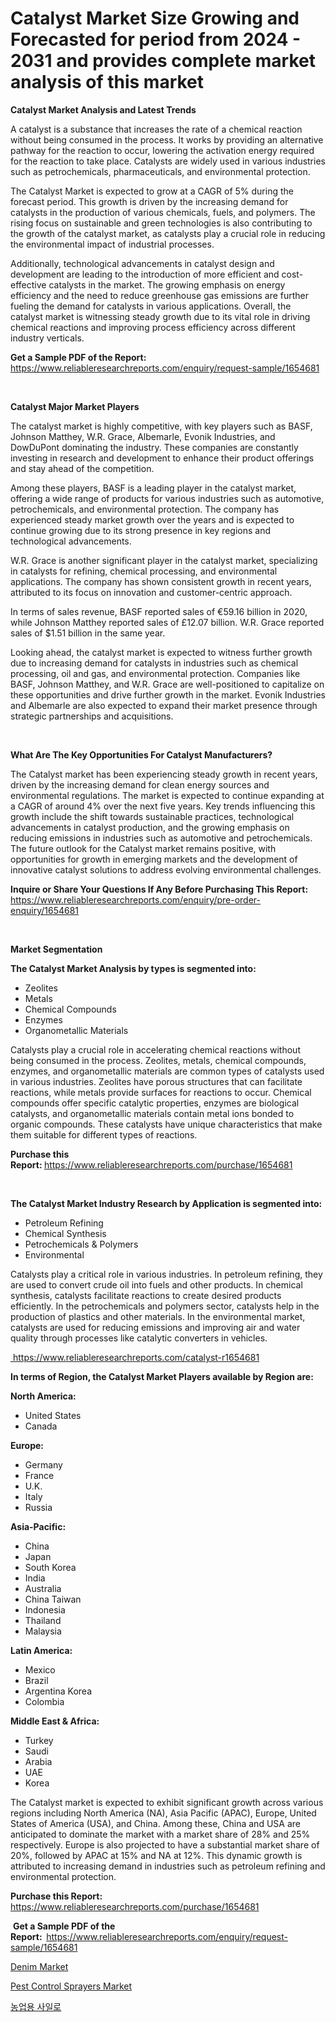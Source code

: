 <p><h1>Catalyst Market Size Growing and Forecasted for period from 2024 - 2031 and provides complete market analysis of this market</h1></p><p><strong>Catalyst Market Analysis and Latest Trends</strong></p>
<p><p>A catalyst is a substance that increases the rate of a chemical reaction without being consumed in the process. It works by providing an alternative pathway for the reaction to occur, lowering the activation energy required for the reaction to take place. Catalysts are widely used in various industries such as petrochemicals, pharmaceuticals, and environmental protection.</p><p>The Catalyst Market is expected to grow at a CAGR of 5% during the forecast period. This growth is driven by the increasing demand for catalysts in the production of various chemicals, fuels, and polymers. The rising focus on sustainable and green technologies is also contributing to the growth of the catalyst market, as catalysts play a crucial role in reducing the environmental impact of industrial processes.</p><p>Additionally, technological advancements in catalyst design and development are leading to the introduction of more efficient and cost-effective catalysts in the market. The growing emphasis on energy efficiency and the need to reduce greenhouse gas emissions are further fueling the demand for catalysts in various applications. Overall, the catalyst market is witnessing steady growth due to its vital role in driving chemical reactions and improving process efficiency across different industry verticals.</p></p>
<p><strong>Get a Sample PDF of the Report:&nbsp;</strong> <a href="https://www.reliableresearchreports.com/enquiry/request-sample/1654681">https://www.reliableresearchreports.com/enquiry/request-sample/1654681</a></p>
<p>&nbsp;</p>
<p><strong>Catalyst Major Market Players</strong></p>
<p><p>The catalyst market is highly competitive, with key players such as BASF, Johnson Matthey, W.R. Grace, Albemarle, Evonik Industries, and DowDuPont dominating the industry. These companies are constantly investing in research and development to enhance their product offerings and stay ahead of the competition.</p><p>Among these players, BASF is a leading player in the catalyst market, offering a wide range of products for various industries such as automotive, petrochemicals, and environmental protection. The company has experienced steady market growth over the years and is expected to continue growing due to its strong presence in key regions and technological advancements.</p><p>W.R. Grace is another significant player in the catalyst market, specializing in catalysts for refining, chemical processing, and environmental applications. The company has shown consistent growth in recent years, attributed to its focus on innovation and customer-centric approach.</p><p>In terms of sales revenue, BASF reported sales of €59.16 billion in 2020, while Johnson Matthey reported sales of £12.07 billion. W.R. Grace reported sales of $1.51 billion in the same year.</p><p>Looking ahead, the catalyst market is expected to witness further growth due to increasing demand for catalysts in industries such as chemical processing, oil and gas, and environmental protection. Companies like BASF, Johnson Matthey, and W.R. Grace are well-positioned to capitalize on these opportunities and drive further growth in the market. Evonik Industries and Albemarle are also expected to expand their market presence through strategic partnerships and acquisitions.</p></p>
<p>&nbsp;</p>
<p><strong>What Are The Key Opportunities For Catalyst Manufacturers?</strong></p>
<p><p>The Catalyst market has been experiencing steady growth in recent years, driven by the increasing demand for clean energy sources and environmental regulations. The market is expected to continue expanding at a CAGR of around 4% over the next five years. Key trends influencing this growth include the shift towards sustainable practices, technological advancements in catalyst production, and the growing emphasis on reducing emissions in industries such as automotive and petrochemicals. The future outlook for the Catalyst market remains positive, with opportunities for growth in emerging markets and the development of innovative catalyst solutions to address evolving environmental challenges.</p></p>
<p><strong>Inquire or Share Your Questions If Any Before Purchasing This Report:</strong> <a href="https://www.reliableresearchreports.com/enquiry/pre-order-enquiry/1654681">https://www.reliableresearchreports.com/enquiry/pre-order-enquiry/1654681</a></p>
<p>&nbsp;</p>
<p><strong>Market Segmentation</strong></p>
<p><strong>The Catalyst Market Analysis by types is segmented into:</strong></p>
<p><ul><li>Zeolites</li><li>Metals</li><li>Chemical Compounds</li><li>Enzymes</li><li>Organometallic Materials</li></ul></p>
<p><p>Catalysts play a crucial role in accelerating chemical reactions without being consumed in the process. Zeolites, metals, chemical compounds, enzymes, and organometallic materials are common types of catalysts used in various industries. Zeolites have porous structures that can facilitate reactions, while metals provide surfaces for reactions to occur. Chemical compounds offer specific catalytic properties, enzymes are biological catalysts, and organometallic materials contain metal ions bonded to organic compounds. These catalysts have unique characteristics that make them suitable for different types of reactions.</p></p>
<p><strong>Purchase this Report:&nbsp;</strong><a href="https://www.reliableresearchreports.com/purchase/1654681">https://www.reliableresearchreports.com/purchase/1654681</a></p>
<p>&nbsp;</p>
<p><strong>The Catalyst Market Industry Research by Application is segmented into:</strong></p>
<p><ul><li>Petroleum Refining</li><li>Chemical Synthesis</li><li>Petrochemicals & Polymers</li><li>Environmental</li></ul></p>
<p><p>Catalysts play a critical role in various industries. In petroleum refining, they are used to convert crude oil into fuels and other products. In chemical synthesis, catalysts facilitate reactions to create desired products efficiently. In the petrochemicals and polymers sector, catalysts help in the production of plastics and other materials. In the environmental market, catalysts are used for reducing emissions and improving air and water quality through processes like catalytic converters in vehicles.</p></p>
<p><a href="https://www.reliableresearchreports.com/catalyst-r1654681">&nbsp;https://www.reliableresearchreports.com/catalyst-r1654681</a></p>
<p><strong>In terms of Region, the Catalyst Market Players available by Region are:</strong></p>
<p>
    <p> <strong> North America: </strong>
        <ul>
            <li>United States</li>
            <li>Canada</li>
        </ul>
        </p> 
    <p> <strong> Europe: </strong>
        <ul>
            <li>Germany</li>
            <li>France</li>
            <li>U.K.</li>
            <li>Italy</li>
            <li>Russia</li>
        </ul>
        </p> 
    <p> <strong> Asia-Pacific: </strong>
        <ul>
            <li>China</li>
            <li>Japan</li>
            <li>South Korea</li>
            <li>India</li>
            <li>Australia</li>
            <li>China Taiwan</li>
            <li>Indonesia</li>
            <li>Thailand</li>
            <li>Malaysia</li>
        </ul>
        </p> 
    <p> <strong> Latin America: </strong>
        <ul>
            <li>Mexico</li>
            <li>Brazil</li>
            <li>Argentina Korea</li>
            <li>Colombia</li>
        </ul>
        </p> 
    <p> <strong> Middle East & Africa: </strong>
        <ul>
            <li>Turkey</li>
            <li>Saudi</li>
            <li>Arabia</li>
            <li>UAE</li>
            <li>Korea</li>
        </ul>
    </p>
    </p>
<p><p>The Catalyst market is expected to exhibit significant growth across various regions including North America (NA), Asia Pacific (APAC), Europe, United States of America (USA), and China. Among these, China and USA are anticipated to dominate the market with a market share of 28% and 25% respectively. Europe is also projected to have a substantial market share of 20%, followed by APAC at 15% and NA at 12%. This dynamic growth is attributed to increasing demand in industries such as petroleum refining and environmental protection.</p></p>
<p><strong>Purchase this Report: </strong><a href="https://www.reliableresearchreports.com/purchase/1654681">https://www.reliableresearchreports.com/purchase/1654681</a></p>
<p>&nbsp;<strong>Get a Sample PDF of the Report:&nbsp;&nbsp;</strong><a href="https://www.reliableresearchreports.com/enquiry/request-sample/1654681">https://www.reliableresearchreports.com/enquiry/request-sample/1654681</a></p>
<p><strong></strong></p>
<p><p><a href="https://www.linkedin.com/pulse/denim-market-research-report-its-history-forecast-2024-pcobe?trackingId=Kx5Sg4pzGbzry%2BxnrKVbiA%3D%3D">Denim Market</a></p><p><a href="https://www.linkedin.com/pulse/pest-control-sprayers-market-insights-cagr-trends-growth-kkiae?trackingId=%2B5zG6pSgMGl3WFOORrC4uQ%3D%3D">Pest Control Sprayers Market</a></p><p><a href="https://medium.com/@earnesteidenreichja/%EB%86%8D%EC%97%85-%EC%82%AC%EC%9D%BC%EB%A1%9C-%EC%8B%9C%EC%9E%A5%EC%9D%80-%EC%8B%9C%EC%9E%A5-%EC%A0%90%EC%9C%A0%EC%9C%A8-%EC%8B%9C%EC%9E%A5-%ED%8A%B8%EB%A0%8C%EB%93%9C-%EB%B0%8F-%EC%8B%9C%EC%9E%A5-%EC%84%B1%EC%9E%A5%EC%97%90-%EB%8C%80%ED%95%9C-%EC%A0%95%EB%B3%B4%EB%A5%BC-%EC%A0%9C%EA%B3%B5%ED%95%A9%EB%8B%88%EB%8B%A4-fb7add6c7de8">농업용 사일로</a></p></p>